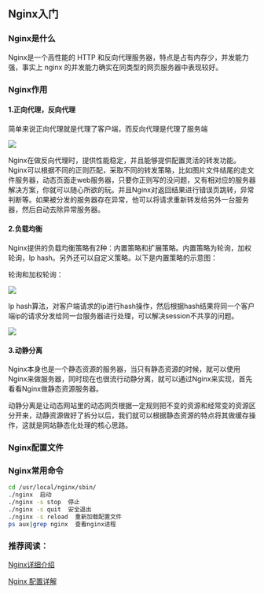 ## Nginx入门

### Nginx是什么

Nginx是一个高性能的 HTTP 和反向代理服务器，特点是占有内存少，并发能力强，事实上 nginx 的并发能力确实在同类型的网页服务器中表现较好。

### Nginx作用

#### 1.正向代理，反向代理

简单来说正向代理就是代理了客户端，而反向代理是代理了服务端

![](https://gitee.com/nfLJ/Pic/raw/master/blog/20210127220029.jpg)

Nginx在做反向代理时，提供性能稳定，并且能够提供配置灵活的转发功能。Nginx可以根据不同的正则匹配，采取不同的转发策略，比如图片文件结尾的走文件服务器，动态页面走web服务器，只要你正则写的没问题，又有相对应的服务器解决方案，你就可以随心所欲的玩。并且Nginx对返回结果进行错误页跳转，异常判断等。如果被分发的服务器存在异常，他可以将请求重新转发给另外一台服务器，然后自动去除异常服务器。

#### 2.负载均衡

Nginx提供的负载均衡策略有2种：内置策略和扩展策略。内置策略为轮询，加权轮询，Ip hash。另外还可以自定义策略。以下是内置策略的示意图：

轮询和加权轮询：

![](https://gitee.com/nfLJ/Pic/raw/master/blog/20210127220307.jpg)

Ip hash算法，对客户端请求的ip进行hash操作，然后根据hash结果将同一个客户端ip的请求分发给同一台服务器进行处理，可以解决session不共享的问题。

![](https://gitee.com/nfLJ/Pic/raw/master/blog/20210127220412.jpg)

#### 3.动静分离

Nginx本身也是一个静态资源的服务器，当只有静态资源的时候，就可以使用Nginx来做服务器，同时现在也很流行动静分离，就可以通过Nginx来实现，首先看看Nginx做静态资源服务器。

动静分离是让动态网站里的动态网页根据一定规则把不变的资源和经常变的资源区分开来，动静资源做好了拆分以后，我们就可以根据静态资源的特点将其做缓存操作，这就是网站静态化处理的核心思路。

### Nginx配置文件

### Nginx常用命令

```bash
cd /usr/local/nginx/sbin/
./nginx  启动
./nginx -s stop  停止
./nginx -s quit  安全退出
./nginx -s reload  重新加载配置文件
ps aux|grep nginx  查看nginx进程
```

### 推荐阅读：

[Nginx详细介绍](https://www.cnblogs.com/muhy/p/10528543.html)

[Nginx 配置详解](https://www.runoob.com/w3cnote/nginx-setup-intro.html)